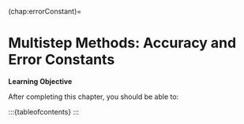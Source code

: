 (chap:errorConstant)=
# Multistep Methods: Accuracy and Error Constants 

**Learning Objective**

After completing this chapter, you should be able to:

:::{tableofcontents}
:::